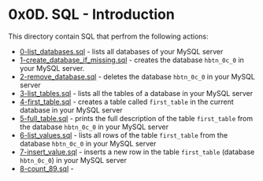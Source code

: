 # 0x0D. SQL - Introduction
This directory contain SQL that perfrom the following actions:
- [0-list_databases.sql](0-list_databases.sql) - lists all databases of your MySQL server
- [1-create_database_if_missing.sql](1-create_database_if_missing.sql) - creates the database `hbtn_0c_0` in your MySQL server.
- [2-remove_database.sql](2-remove_database.sql) - deletes the database `hbtn_0c_0` in your MySQL server
- [3-list_tables.sql](3-list_tables.sql) - lists all the tables of a database in your MySQL server
- [4-first_table.sql](4-first_table.sql) - creates a table called `first_table` in the current database in your MySQL server
- [5-full_table.sql](5-full_table.sql) - prints the full description of the table `first_table` from the database `hbtn_0c_0` in your MySQL server
- [6-list_values.sql](6-list_values.sql) - lists all rows of the table `first_table` from the database `hbtn_0c_0` in your MySQL server
- [7-insert_value.sql](7-insert_value.sql) - inserts a new row in the table `first_table` (database `hbtn_0c_0`) in your MySQL server
- [8-count_89.sql](8-count_89.sql) - 